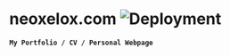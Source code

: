 # neoxelox.com ![Deployment](https://github.com/Neoxelox/portfolio/workflows/Deployment/badge.svg)
**`My Portfolio / CV / Personal Webpage`**